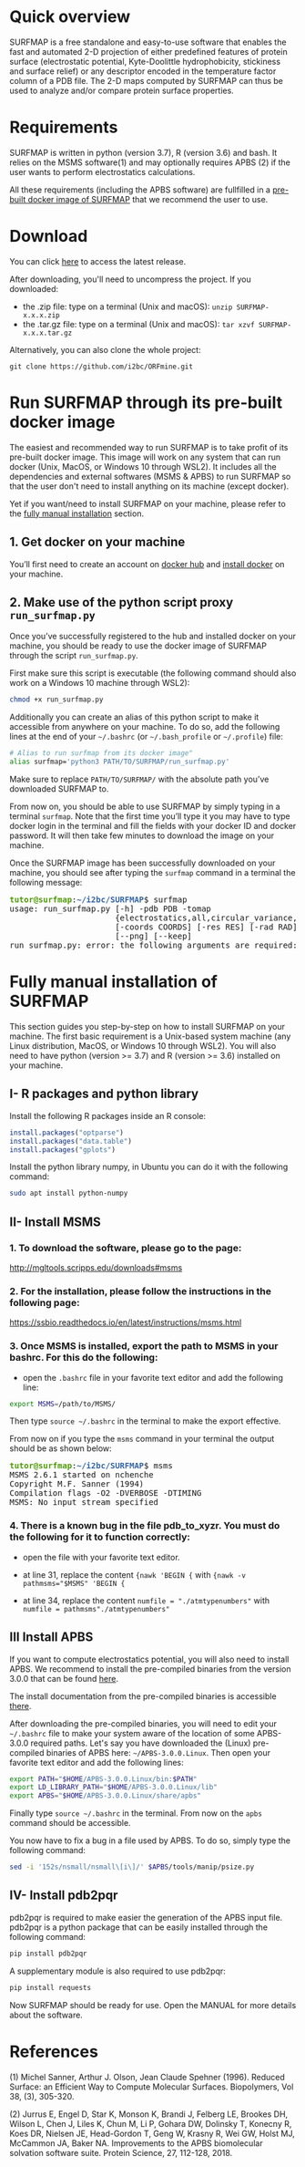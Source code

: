 # Quick overview

SURFMAP is a free standalone and easy-to-use software that enables the fast and automated 2-D projection of either predefined features of protein surface (electrostatic potential, Kyte-Doolittle hydrophobicity, stickiness and surface relief) or any descriptor encoded in the temperature factor column of a PDB file. The 2-D maps computed by SURFMAP can thus be used to analyze and/or compare protein surface properties.


# Requirements

SURFMAP is written in python (version 3.7), R (version 3.6) and bash. It relies on the MSMS  software(1) and may optionally requires APBS (2) if the user wants to perform electrostatics calculations.

All these requirements (including the APBS software) are fullfilled in a [pre-built docker image of SURFMAP](#Run-SURFMAP-through-its-pre-built-docker-image) that we recommend the user to use.

# Download

You can click [here](https://github.com/i2bc/SURFMAP/releases/latest/) to access the latest release.

After downloading, you'll need to uncompress the project. If you downloaded:
- the .zip file: type on a terminal (Unix and macOS): `unzip SURFMAP-x.x.x.zip`
- the .tar.gz file: type on a terminal (Unix and macOS): `tar xzvf SURFMAP-x.x.x.tar.gz`


Alternatively, you can also clone the whole project:
```
git clone https://github.com/i2bc/ORFmine.git
```


# Run SURFMAP through its pre-built docker image

The easiest and recommended way to run SURFMAP is to take profit of its pre-built docker image. This image will work on any system that can run docker (Unix, MacOS, or Windows 10 through WSL2). It includes all the dependencies and external softwares (MSMS & APBS) to run SURFMAP so that the user don't need to install anything on its machine (except docker).  

Yet if you want/need to install SURFMAP on your machine, please refer to the [fully manual installation](#Installation) section.  

## 1. Get docker on your machine

You’ll first need to create an account on [docker hub](https://hub.docker.com/) and [install docker](https://docs.docker.com/get-docker/) on your machine.


## 2. Make use of the python script proxy `run_surfmap.py`

Once you’ve successfully registered to the hub and installed docker on your machine, you should be ready to use the docker image of SURFMAP through the script `run_surfmap.py`.

First make sure this script is executable (the following command should also work on a Windows 10 machine through WSL2):
```bash
chmod +x run_surfmap.py
```

Additionally you can create an alias of this python script to make it accessible from anywhere on your machine. To do so, add the following lines at the end of your `~/.bashrc` (or `~/.bash_profile` or `~/.profile`) file:

```bash
# Alias to run surfmap from its docker image"
alias surfmap='python3 PATH/TO/SURFMAP/run_surfmap.py'
```

Make sure to replace `PATH/TO/SURFMAP/` with the absolute path you’ve downloaded SURFMAP to.

From now on, you should be able to use SURFMAP by simply typing in a terminal `surfmap`. Note that the first time you’ll type it you may have to type docker login in the terminal and fill the fields with your docker ID and docker password. It will then take few minutes to download the image on your machine. 

Once the SURFMAP image has been successfully downloaded on your machine, you should see after typing the `surfmap` command in a terminal the following message:

<pre>
<font color="#4E9A06"><b>tutor@surfmap</b></font>:<font color="#3465A4"><b>~/i2bc/SURFMAP</b></font>$ surfmap
usage: run_surfmap.py [-h] -pdb PDB -tomap
                      {electrostatics,all,circular_variance,circular_variance_atom,wimley_white,stickiness,kyte_doolittle,binding_sites,bfactor}
                      [-coords COORDS] [-res RES] [-rad RAD] [-d D] [-s S] [--nosmooth]
                      [--png] [--keep]
run_surfmap.py: error: the following arguments are required: -pdb, -tomap
</pre>


# Fully manual installation of SURFMAP

This section guides you step-by-step on how to install SURFMAP on your machine. The first basic requirement is a Unix-based system machine (any Linux distribution, MacOS, or Windows 10 through WSL2). You will also need to have python (version >= 3.7) and R (version >= 3.6) installed on your machine.


## I- R packages and python library

Install the following R packages inside an R console:

```R
install.packages("optparse")
install.packages("data.table")
install.packages("gplots")
```

Install the python library numpy, in Ubuntu you can do it with the following command:

```bash
sudo apt install python-numpy
```

## II- Install MSMS

### 1. To download the software, please go to the page:

http://mgltools.scripps.edu/downloads#msms

### 2. For the installation, please follow the instructions in the following page:

https://ssbio.readthedocs.io/en/latest/instructions/msms.html

### 3. Once MSMS is installed, export the path to MSMS in your bashrc. For this do the following:

- open the `.bashrc` file in your favorite text editor and add the following line:

```bash
export MSMS=/path/to/MSMS/
```

Then type `source ~/.bashrc` in the terminal to make the export effective.

From now on if you type the `msms` command in your terminal the output should be as shown below:

<pre><font color="#4E9A06"><b>tutor@surfmap</b></font>:<font color="#3465A4"><b>~/i2bc/SURFMAP</b></font>$ msms
MSMS 2.6.1 started on nchenche
Copyright M.F. Sanner (1994)
Compilation flags -O2 -DVERBOSE -DTIMING
MSMS: No input stream specified
</pre>


### 4. There is a known bug in the file pdb_to_xyzr. You must do the following for it to function correctly:

- open the file with your favorite text editor.

- at line 31, replace the content `{nawk 'BEGIN {` with `{nawk -v pathmsms="$MSMS" 'BEGIN {`

- at line 34, replace the content `numfile = "./atmtypenumbers"` with `numfile = pathmsms"./atmtypenumbers"`

## III Install APBS

If you want to compute electrostatics potential, you will also need to install APBS. We recommend to install the pre-compiled binaries from the version 3.0.0 that can be found [here](https://github.com/Electrostatics/apbs/releases/tag/v3.0.0).

The install documentation from the pre-compiled binaries is accessible [there](https://apbs.readthedocs.io/en/latest/getting/index.html#installing-from-pre-compiled-binaries).


After downloading the pre-compiled binaries, you will need to edit your `~/.bashrc` file to make your system aware of the location of some APBS-3.0.0 required paths. Let's say you have downloaded the (Linux) pre-compiled binaries of APBS here: `~/APBS-3.0.0.Linux`. Then open your favorite text editor and add the following lines:

```bash
export PATH="$HOME/APBS-3.0.0.Linux/bin:$PATH"
export LD_LIBRARY_PATH="$HOME/APBS-3.0.0.Linux/lib"
export APBS="$HOME/APBS-3.0.0.Linux/share/apbs"
```

Finally type `source ~/.bashrc` in the terminal. From now on the `apbs` command should be accessible.

You now have to fix a bug in a file used by APBS. To do so, simply type the following command:
```bash
sed -i '152s/nsmall/nsmall\[i\]/' $APBS/tools/manip/psize.py
```

## IV- Install pdb2pqr

pdb2pqr is required to make easier the generation of the APBS input file. pdb2pqr is a python package that can be easily installed through the following command:
```bash
pip install pdb2pqr
```

A supplementary module is also required to use pdb2pqr:
```bash
pip install requests
```



Now SURFMAP should be ready for use. Open the MANUAL for more details about the software.


# References

(1) Michel Sanner, Arthur J. Olson, Jean Claude Spehner (1996). Reduced Surface: an Efficient Way to Compute Molecular Surfaces. Biopolymers, Vol 38, (3), 305-320.

(2) Jurrus E, Engel D, Star K, Monson K, Brandi J, Felberg LE, Brookes DH, Wilson L, Chen J, Liles K, Chun M, Li P, Gohara DW, Dolinsky T, Konecny R, Koes DR, Nielsen JE, Head-Gordon T, Geng W, Krasny R, Wei GW, Holst MJ, McCammon JA, Baker NA. Improvements to the APBS biomolecular solvation software suite. Protein Science, 27, 112-128, 2018.
